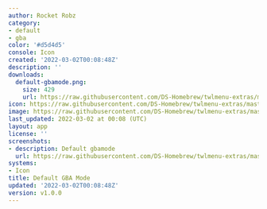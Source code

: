 ```yaml
---
author: Rocket Robz
category:
- default
- gba
color: '#d5d4d5'
console: Icon
created: '2022-03-02T00:08:48Z'
description: ''
downloads:
  default-gbamode.png:
    size: 429
    url: https://raw.githubusercontent.com/DS-Homebrew/twlmenu-extras/master/_nds/TWiLightMenu/icons/default-gbamode.png
icon: https://raw.githubusercontent.com/DS-Homebrew/twlmenu-extras/master/_nds/TWiLightMenu/icons/default-gbamode.png
image: https://raw.githubusercontent.com/DS-Homebrew/twlmenu-extras/master/_nds/TWiLightMenu/icons/default-gbamode.png
last_updated: 2022-03-02 at 00:08 (UTC)
layout: app
license: ''
screenshots:
- description: Default gbamode
  url: https://raw.githubusercontent.com/DS-Homebrew/twlmenu-extras/master/_nds/TWiLightMenu/icons/default-gbamode.png
systems:
- Icon
title: Default GBA Mode
updated: '2022-03-02T00:08:48Z'
version: v1.0.0
---
```

